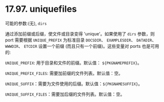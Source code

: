 # 17.97. uniquefiles

可能的参数:(无), `dirs`

通过添加前缀或后缀，使文件或目录变得 'unique'。如果使用了 `dirs` 参数，则 port 需要根据 `UNIQUE_PREFIX` 为标准目录 `DOCSDIR`、 `EXAMPLESDIR`、 `DATADIR`、 `WWWDIR`、 `ETCDIR` 设置一个前缀 (而且只有一个前缀)。这些变量对 ports 也是可用的:

`UNIQUE_PREFIX`: 用于目录和文件的前缀。默认值： `${PKGNAMEPREFIX}`。

`UNIQUE_PREFIX_FILES`: 需要加前缀的文件列表。默认值：空。

`UNIQUE_SUFFIX`：需要为文件使用的后缀。默认值：`${PKGNAMESUFFIX}`。

`UNIQUE_SUFFIX_FILES`：需要加后缀的文件列表。默认值：空。

